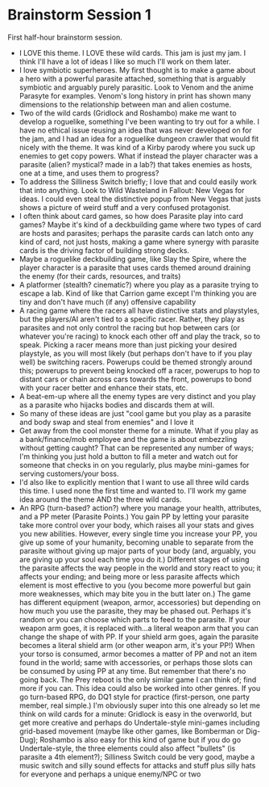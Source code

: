# Brainstorm Session 1

First half-hour brainstorm session.

- I LOVE this theme. I LOVE these wild cards. This jam is just my jam. I think I'll have a lot of ideas I like so much I'll work on them later.
- I love symbiotic superheroes. My first thought is to make a game about a hero with a powerful parasite attached, something that is arguably symbiotic and arguably purely parasitic. Look to Venom and the anime Parasyte for examples. Venom's long history in print has shown many dimensions to the relationship between man and alien costume.
- Two of the wild cards (Gridlock and Roshambo) make me want to develop a roguelike, something I've been wanting to try out for a while. I have no ethical issue reusing an idea that was never developed on for the jam, and I had an idea for a roguelike dungeon crawler that would fit nicely with the theme. It was kind of a Kirby parody where you suck up enemies to get copy powers. What if instead the player character was a parasite (alien? mystical? made in a lab?) that takes enemies as hosts, one at a time, and uses them to progress?
- To address the Silliness Switch briefly; I love that and could easily work that into anything. Look to Wild Wasteland in Fallout: New Vegas for ideas. I could even steal the distinctive popup from New Vegas that justs shows a picture of weird stuff and a very confused protagonist.
- I often think about card games, so how does Parasite play into card games? Maybe it's kind of a deckbuilding game where two types of card are hosts and parasites; perhaps the parasite cards can latch onto any kind of card, not just hosts, making a game where synergy with parasite cards is the driving factor of building strong decks.
- Maybe a roguelike deckbuilding game, like Slay the Spire, where the player character is a parasite that uses cards themed around draining the enemy (for their cards, resources, and traits)
- A platformer (stealth? cinematic?) where you play as a parasite trying to escape a lab. Kind of like that Carrion game except I'm thinking you are tiny and don't have much (if any) offensive capability
- A racing game where the racers all have distinctive stats and playstyles, but the players/AI aren't tied to a specific racer. Rather, they play as parasites and not only control the racing but hop between cars (or whatever you're racing) to knock each other off and play the track, so to speak. Picking a racer means more than just picking your desired playstyle, as you will most likely (but perhaps don't have to if you play well) be switching racers. Powerups could be themed strongly around this; powerups to prevent being knocked off a racer, powerups to hop to distant cars or chain across cars towards the front, powerups to bond with your racer better and enhance their stats, etc.
- A beat-em-up where all the enemy types are very distinct and you play as a parasite who hijacks bodies and discards them at will.
- So many of these ideas are just "cool game but you play as a parasite and body swap and steal from enemies" and I love it
- Get away from the cool monster theme for a minute. What if you play as a bank/finance/mob employee and the game is about embezzling without getting caught? That can be represented any number of ways; I'm thinking you just hold a button to fill a meter and watch out for someone that checks in on you regularly, plus maybe mini-games for serving customers/your boss.
- I'd also like to explicitly mention that I want to use all three wild cards this time. I used none the first time and wanted to. I'll work my game idea around the theme AND the three wild cards.
- An RPG (turn-based? action?) where you manage your health, attributes, and a PP meter (Parasite Points.) You gain PP by letting your parasite take more control over your body, which raises all your stats and gives you new abilities. However, every single time you increase your PP, you give up some of your humanity, becoming unable to separate from the parasite without giving up major parts of your body (and, arguably, you are giving up your soul each time you do it.) Different stages of using the parasite affects the way people in the world and story react to you; it affects your ending; and being more or less parasite affects which element is most effective to you (you become more powerful but gain more weaknesses, which may bite you in the butt later on.) The game has different equipment (weapon, armor, accessories) but depending on how much you use the parasite, they may be phased out. Perhaps it's random or you can choose which parts to feed to the parasite. If your weapon arm goes, it is replaced with...a literal weapon arm that you can change the shape of with PP. If your shield arm goes, again the parasite becomes a literal shield arm (or other weapon arm, it's your PP!) When your torso is consumed, armor becomes a matter of PP and not an item found in the world; same with accessories, or perhaps those slots can be consumed by using PP at any time. But remember that there's no going back. The Prey reboot is the only similar game I can think of; find more if you can. This idea could also be worked into other genres. If you go turn-based RPG, do DQ1 style for practice (first-person, one party member, real simple.) I'm obviously super into this one already so let me think on wild cards for a minute: Gridlock is easy in the overworld, but get more creative and perhaps do Undertale-style mini-games including grid-based movement (maybe like other games, like Bomberman or Dig-Dug); Roshambo is also easy for this kind of game but if you do go Undertale-style, the three elements could also affect "bullets" (is parasite a 4th element?); Silliness Switch could be very good, maybe a music switch and silly sound effects for attacks and stuff plus silly hats for everyone and perhaps a unique enemy/NPC or two